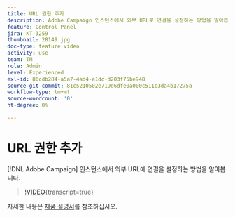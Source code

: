 ```yaml
---
title: URL 권한 추가
description: Adobe Campaign 인스턴스에서 외부 URL로 연결을 설정하는 방법을 알아봅니다.
feature: Control Panel
jira: KT-3259
thumbnail: 28149.jpg
doc-type: feature video
activity: use
team: TM
role: Admin
level: Experienced
exl-id: 86cdb284-a5a7-4ad4-a1dc-d203f75be948
source-git-commit: 81c5210502e719d6dfe0a000c511e3da4b17275a
workflow-type: tm+mt
source-wordcount: '0'
ht-degree: 0%

---
```


# URL 권한 추가

[!DNL Adobe Campaign] 인스턴스에서 외부 URL에 연결을 설정하는 방법을 알아봅니다.

>[!VIDEO](https://video.tv.adobe.com/v/34225?learn=on&captions=kor){transcript=true}

자세한 내용은 [제품 설명서](https://experienceleague.adobe.com/docs/control-panel/using/performance-monitoring/url-permissions.html?lang=ko)를 참조하십시오.
